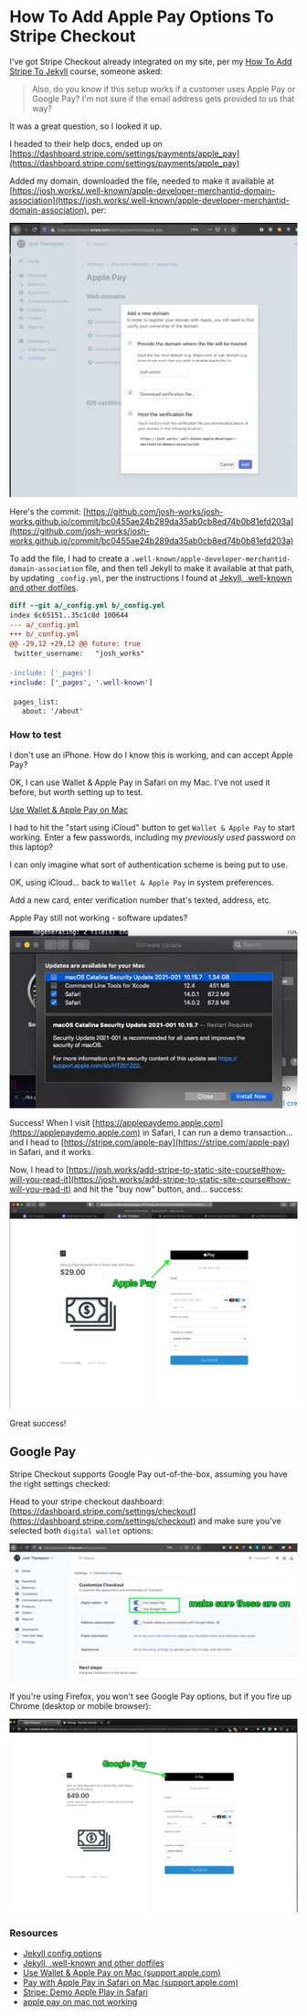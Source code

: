 # How To Add Apple Pay Options To Stripe Checkout

I've got Stripe Checkout already integrated on my site, per my [How To Add Stripe To Jekyll](https://josh.works/add-stripe-to-static-site-course) course, someone asked:

> Also, do you know if this setup works if a customer uses Apple Pay or Google Pay? I'm not sure if the email address gets provided to us that way?

It was a great question, so I looked it up. 

I headed to their help docs, ended up on [https://dashboard.stripe.com/settings/payments/apple_pay](https://dashboard.stripe.com/settings/payments/apple_pay)

Added my domain, downloaded the file, needed to make it available at [https://josh.works/.well-known/apple-developer-merchantid-domain-association](https://josh.works/.well-known/apple-developer-merchantid-domain-association), per:

![well-known](/images/stripe-apple-pay.jpg)

Here's the commit: [https://github.com/josh-works/josh-works.github.io/commit/bc0455ae24b289da35ab0cb8ed74b0b81efd203a](https://github.com/josh-works/josh-works.github.io/commit/bc0455ae24b289da35ab0cb8ed74b0b81efd203a)

To add the file, I had to create a `.well-known/apple-developer-merchantid-domain-association` file, and then tell Jekyll to make it available at that path, by updating `_config.yml`, per the instructions I found at [Jekyll, .well-known and other dotfiles](https://josh.st/2015/10/22/jekyll-well-known-and-dotfiles/).

```diff
diff --git a/_config.yml b/_config.yml
index 6c65151..35c1c8d 100644
--- a/_config.yml
+++ b/_config.yml
@@ -29,12 +29,12 @@ future: true
 twitter_username:   "josh_works"

-include: ['_pages']
+include: ['_pages', '.well-known']

 pages_list:
   about: '/about'
```

### How to test

I don't use an iPhone. How do I know this is working, and can accept Apple Pay?

OK, I can use Wallet & Apple Pay in Safari on my Mac. I've not used it before, but worth setting up to test.

[Use Wallet & Apple Pay on Mac](https://support.apple.com/guide/mac-help/use-wallet-apple-pay-on-mac-mchl4773988b/mac)

I had to hit the "start using iCloud" button to get `Wallet & Apple Pay` to start working. Enter a few passwords, including my _previously used_ password on this laptop? 

I can only imagine what sort of authentication scheme is being put to use. 

OK, using iCloud... back to `Wallet & Apple Pay` in system preferences. 

Add a new card, enter verification number that's texted, address, etc.

Apple Pay still not working - software updates?

![safare update](/images/software_update.jpg)

Success! When I visit [https://applepaydemo.apple.com](https://applepaydemo.apple.com) in Safari, I can run a demo transaction... and I head to [https://stripe.com/apple-pay](https://stripe.com/apple-pay) in Safari, and it works.

Now, I head to [https://josh.works/add-stripe-to-static-site-course#how-will-you-read-it](https://josh.works/add-stripe-to-static-site-course#how-will-you-read-it) and hit the "buy now" button, and... success:

![it works!](/images/apple-pay.jpg)

Great success!

## Google Pay

Stripe Checkout supports Google Pay out-of-the-box, assuming you have the right settings checked:

Head to your stripe checkout dashboard: [https://dashboard.stripe.com/settings/checkout](https://dashboard.stripe.com/settings/checkout) and make sure you've selected both `digital wallet` options:

![stripe checkout settings](/images/enable-digital-wallets.jpg)

If you're using Firefox, you won't see Google Pay options, but if you fire up Chrome (desktop or mobile browser):

![desktop](/images/google-pay-working.jpg)






### Resources

- [Jekyll config options](https://jekyllrb.com/docs/configuration/options/)
- [Jekyll, .well-known and other dotfiles](https://josh.st/2015/10/22/jekyll-well-known-and-dotfiles/)
- [Use Wallet & Apple Pay on Mac (support.apple.com)](https://support.apple.com/guide/mac-help/use-wallet-apple-pay-on-mac-mchl4773988b/mac)
- [Pay with Apple Pay in Safari on Mac (support.apple.com)](https://support.apple.com/guide/safari/pay-with-apple-pay-ibrw8e207504/mac)
- [Stripe: Demo Apple Play in Safari](https://stripe.com/apple-pay)
- [apple pay on mac not working](https://discussions.apple.com/thread/7689603)